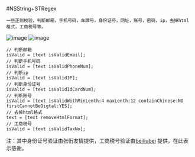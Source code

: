 #NSString+STRegex

    一些正则校验，判断邮箱，手机号码，车牌号，身份证号，网址，账号，密码，ip，去掉html格式，工商税号等。

![image](http://git.oschina.net/yanglishuan/NSString-STRegex/raw/master/ScreenShots/screenshot1.png)
![image](http://git.oschina.net/yanglishuan/NSString-STRegex/raw/master/ScreenShots/screenshot2.png)

```
// 判断邮箱
isValid = [text isValidEmail];
// 判断手机号码
isValid = [text isValidPhoneNum];
// 判断ip
isValid = [text isValidIP];
// 判断身份证号
isValid = [text isValidIdCardNum];
// 判断账号
isValid = [text isValidWithMinLenth:4 maxLenth:12 containChinese:NO firstCannotBeDigtal:YES];
// 去掉html格式
text = [text removeHtmlFormat];
// 工商税号
isValid = [text isValidTaxNo];
```

注：其中身份证号验证由张衎友情提供，工商税号验证由[beiliubei](http://git.oschina.net/beiliubei) 提供，在此表示感谢。